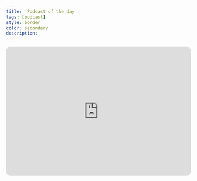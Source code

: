 ```yaml
---
title:  Podcast of the day
tags: [podcast]
style: border
color: secondary
description: 
---
```


<iframe style="border-radius:12px" 
src="https://open.spotify.com/embed/episode/4VzNNGhGQ616NOLOhjvZfy?utm_source=generator" 
width="100%" height="352" frameBorder="0" allowfullscreen="" 
allow="autoplay; clipboard-write; encrypted-media; fullscreen; picture-in-picture" 
loading="lazy">
</iframe>